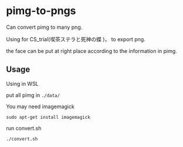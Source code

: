 # pimg-to-pngs
Can convert pimg to many png.

Using for CS_trial(喫茶ステラと死神の蝶 )， to export png.

the face can be put at right place according to the information in pimg.



## Usage

Using in WSL

put all pimg in `./data/`

You may need imagemagick

`sudo apt-get install imagemagick`

run convert.sh

`./convert.sh`

